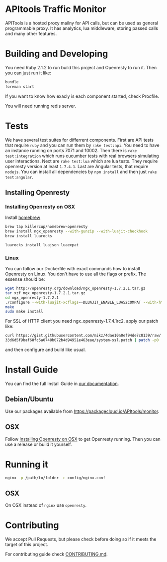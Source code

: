 # APItools Traffic Monitor

APITools is a hosted proxy mailny for API calls, but can be used as general programmable proxy.
It has analytics, lua middleware, storing passed calls and many other features.

# Building and Developing

You need Ruby 2.1.2 to run build this project and Openresty to run it.
Then you can just run it like:

```bash
bundle
foreman start
```

If you want to know how exacly is each component started, check Procfile.

You will need running redis server.

# Tests
We have several test suites for differrent components. First are API tests that require `ruby` and you can run them by `rake test:api`. You need to have an instance running on ports 7071 and 10002. Then there is `rake test:integration` which runs cucumber tests with real browsers simulating user interactions. Next are `rake test:lua` which are lua tests. They require openresty version at least `1.7.4.1`. Last are Angular tests, that require `nodejs`. You can install all dependencies by `npm install` and then just `rake test:angular`.

## Installing Openresty


### Installing Openresty on OSX

Install [homebrew](http://brew.sh/)

```bash
brew tap killercup/homebrew-openresty
brew install ngx_openresty --with-gunzip --with-luajit-checkhook
brew install luarocks

luarocks install luajson luaexpat
```

### Linux

You can follow our Dockerfile with exact commands how to install Openresty on Linux.
You don't have to use all the flags or prefix. The essense should be:

```bash
wget http://openresty.org/download/ngx_openresty-1.7.2.1.tar.gz
tar xzf ngx_openresty-1.7.2.1.tar.gz
cd ngx_openresty-1.7.2.1
./configure --with-luajit-xcflags=-DLUAJIT_ENABLE_LUA52COMPAT --with-http_gunzip_module
make
sudo make install
```

For SSL of HTTP client you need ngx_openresty-1.7.4.1rc2, apply our patch like:

```bash
curl https://gist.githubusercontent.com/mikz/4dae10a0ef94de7c8139/raw/
33d6d5f9baf68fc5a0748b072b4d94951e463eae/system-ssl.patch | patch -p0
```
and then configure and build like usual.

# Install Guide
You can find the full Install Guide in [our documentation](https://docs.apitools.com/docs/on-premise/).

## Debian/Ubuntu

Use our packages available from https://packagecloud.io/APItools/monitor.

## OSX

Follow [Installing Openresty on OSX](#installing-openresty-on-osx) to get Openresty running.
Then you can use a release or build it yourself.

# Running it

```bash
nginx -p /path/to/folder -c config/nginx.conf
```

## OSX

On OSX instead of `nginx` use `openresty`.


# Contributing

We accept Pull Requests, but please check before doing so if it meets the target of this project.

For contributing guide check [CONTRIBUTING.md](CONTRIBUTING.md).
